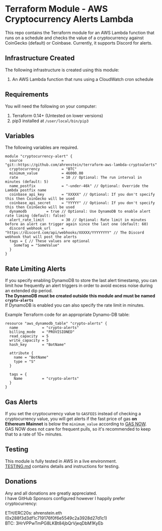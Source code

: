 Terraform Module - AWS Cryptocurrency Alerts Lambda
===================================================
This repo contains the Terraform module for an AWS Lambda function that runs on a schedule and checks the value of a cryptocurrency
against CoinGecko (default) or Coinbase. Currently, it supports Discord for alerts.

Infrastructure Created
----------------------
The following infrastructure is created using this module:

1. An AWS Lambda function that runs using a CloudWatch cron schedule

Requirements
------------
You will need the following on your computer:

1. Terraform 0.14+ (Untested on lower versions)
2. pip3 installed at `/user/local/bin/pip3`

Variables
---------
The following variables are required.

```hcl
module "cryptocurrency-alert" {
  source                  = "git::https://github.com/ahrenstein/terraform-aws-lambda-cryptoalerts"
  cryptocurrency          = "BTC"
  minimum_value           = 46000.00
  rate                    = 10 // Optional: The run interval in minutes (default: 5)
  name_postfix            = "-under-46k" // Optional: Override the Lambda postfix name
  coinbase_api_key        = "XXXXX" // Optional: If you don't specify this then CoinGecko will be used 
  coinbase_api_secret     = "YYYYY" // Optional: If you don't specify this then CoinGecko will be used
  dynamodb         = true // Optional: Use DynamoDB to enable alert rate liming (default: false)
  alert_rate_limit        = 30 // Optional: Rate limit in minutes before an alert can trigger again since the last one (default: 60)
  discord_webhook_url     = "https://discord.com/api/webhooks/XXXXX/YYYYYYYY" // The Discord webhook that will post the alerts
  tags = { // These values are optional
    SomeTag = "SomeValue"
  }
}
```

Rate Limiting Alerts
--------------------
If you specify enabling DynamoDB to store the last alert timestamp, you can limit how frequently an alert triggers
in order to avoid excess noise during an extended dip period.  
**The DynamoDB must be created outside this module and must be named `crypto-alerts`**  
If DynamoDB is enabled you can also specify the rate limit in minutes.

Example Terraform code for an appropriate Dynamo-DB table:

```hcl
resource "aws_dynamodb_table" "crypto-alerts" {
  name           = "crypto-alerts"
  billing_mode   = "PROVISIONED"
  read_capacity  = 5
  write_capacity = 5
  hash_key       = "BotName"

  attribute {
    name = "BotName"
    type = "S"
  }

  tags = {
    Name         = "crypto-alerts"
  }
}
```

Gas Alerts
----------
If you set the cryptocurrency value to `GASFEES` instead of checking a cryptocurrency value,
you will get alerts if the fast price of gas **on Ethereum Mainnet** is below the `minimum_value` according to [GAS NOW](https://www.gasnow.org/).  
GAS NOW does not care for frequent pulls, so it's recommended to keep that to a rate of 10+ minutes.

Testing
-------
This module is fully tested in AWS in a live environment.  
[TESTING.md](TESTING.md) contains details and instructions for testing. 

Donations
---------
Any and all donations are greatly appreciated.  
I have GitHub Sponsors configured however I happily prefer cryptocurrency:

ETH/ERC20s: ahrenstein.eth (0x288f3d3df1c719176f0f6e5549c2a3928d27d1c1)  
BTC: 3HrVPPwTmPG8LKBt84jbQrVjeqDbM1KyEb
